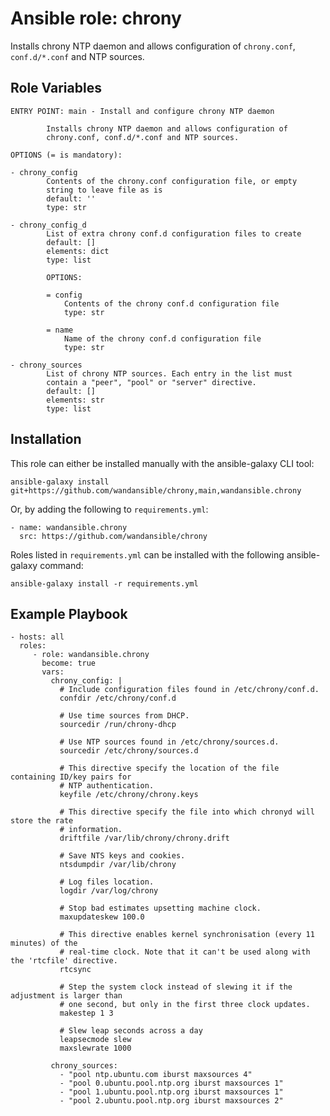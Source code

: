 Ansible role: chrony
====================

Installs chrony NTP daemon and allows configuration of `chrony.conf`, `conf.d/*.conf` and NTP sources.

Role Variables
--------------

```
ENTRY POINT: main - Install and configure chrony NTP daemon

        Installs chrony NTP daemon and allows configuration of
        chrony.conf, conf.d/*.conf and NTP sources.

OPTIONS (= is mandatory):

- chrony_config
        Contents of the chrony.conf configuration file, or empty
        string to leave file as is
        default: ''
        type: str

- chrony_config_d
        List of extra chrony conf.d configuration files to create
        default: []
        elements: dict
        type: list

        OPTIONS:

        = config
            Contents of the chrony conf.d configuration file
            type: str

        = name
            Name of the chrony conf.d configuration file
            type: str

- chrony_sources
        List of chrony NTP sources. Each entry in the list must
        contain a "peer", "pool" or "server" directive.
        default: []
        elements: str
        type: list
```

Installation
------------

This role can either be installed manually with the ansible-galaxy CLI tool:

    ansible-galaxy install git+https://github.com/wandansible/chrony,main,wandansible.chrony
     
Or, by adding the following to `requirements.yml`:

    - name: wandansible.chrony
      src: https://github.com/wandansible/chrony

Roles listed in `requirements.yml` can be installed with the following ansible-galaxy command:

    ansible-galaxy install -r requirements.yml

Example Playbook
----------------

    - hosts: all
      roles:
         - role: wandansible.chrony
           become: true
           vars:
             chrony_config: |
               # Include configuration files found in /etc/chrony/conf.d.
               confdir /etc/chrony/conf.d

               # Use time sources from DHCP.
               sourcedir /run/chrony-dhcp

               # Use NTP sources found in /etc/chrony/sources.d.
               sourcedir /etc/chrony/sources.d

               # This directive specify the location of the file containing ID/key pairs for
               # NTP authentication.
               keyfile /etc/chrony/chrony.keys

               # This directive specify the file into which chronyd will store the rate
               # information.
               driftfile /var/lib/chrony/chrony.drift

               # Save NTS keys and cookies.
               ntsdumpdir /var/lib/chrony

               # Log files location.
               logdir /var/log/chrony

               # Stop bad estimates upsetting machine clock.
               maxupdateskew 100.0

               # This directive enables kernel synchronisation (every 11 minutes) of the
               # real-time clock. Note that it can't be used along with the 'rtcfile' directive.
               rtcsync

               # Step the system clock instead of slewing it if the adjustment is larger than
               # one second, but only in the first three clock updates.
               makestep 1 3

               # Slew leap seconds across a day
               leapsecmode slew
               maxslewrate 1000
     
             chrony_sources:
               - "pool ntp.ubuntu.com iburst maxsources 4"
               - "pool 0.ubuntu.pool.ntp.org iburst maxsources 1"
               - "pool 1.ubuntu.pool.ntp.org iburst maxsources 1"
               - "pool 2.ubuntu.pool.ntp.org iburst maxsources 2"
